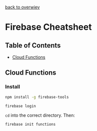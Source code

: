 [back to overwiev](/../..)

# Firebase Cheatsheet

## Table of Contents

- [Cloud Functions](#cloud-functions)

## Cloud Functions

### Install

```bash
npm install -g firebase-tools
```

```bash
firebase login
```

`cd` into the correct directory. Then:

```bash
firebase init functions
```
